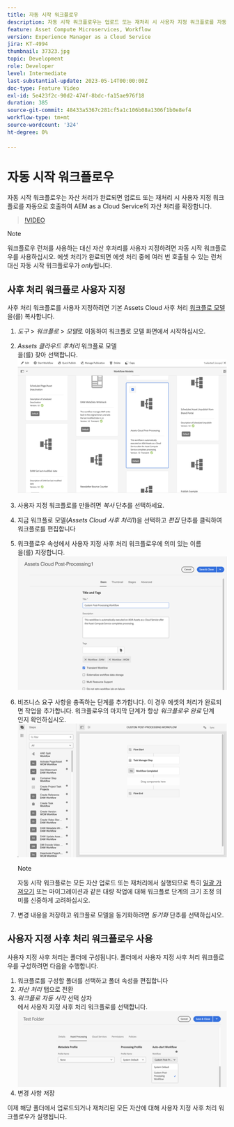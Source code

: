 ```yaml
---
title: 자동 시작 워크플로우
description: 자동 시작 워크플로우는 업로드 또는 재처리 시 사용자 지정 워크플로를 자동으로 호출하여 자산 처리를 확장합니다.
feature: Asset Compute Microservices, Workflow
version: Experience Manager as a Cloud Service
jira: KT-4994
thumbnail: 37323.jpg
topic: Development
role: Developer
level: Intermediate
last-substantial-update: 2023-05-14T00:00:00Z
doc-type: Feature Video
exl-id: 5e423f2c-90d2-474f-8bdc-fa15ae976f18
duration: 385
source-git-commit: 48433a5367c281cf5a1c106b08a1306f1b0e8ef4
workflow-type: tm+mt
source-wordcount: '324'
ht-degree: 0%

---
```


# 자동 시작 워크플로우

자동 시작 워크플로우는 자산 처리가 완료되면 업로드 또는 재처리 시 사용자 지정 워크플로를 자동으로 호출하여 AEM as a Cloud Service의 자산 처리를 확장합니다.

>[!VIDEO](https://video.tv.adobe.com/v/326766?quality=12&learn=on&captions=kor)

>[!NOTE]
>
>워크플로우 런처를 사용하는 대신 자산 후처리를 사용자 지정하려면 자동 시작 워크플로우를 사용하십시오. 에셋 처리가 완료되면 에셋 처리 중에 여러 번 호출될 수 있는 런처 대신 자동 시작 워크플로우가 _only_&#x200B;됩니다.

## 사후 처리 워크플로 사용자 지정

사후 처리 워크플로를 사용자 지정하려면 기본 Assets Cloud 사후 처리 [워크플로 모델](../../foundation/workflow/use-the-workflow-editor.md)을(를) 복사합니다.

1. _도구_ > _워크플로_ > _모델_&#x200B;로 이동하여 워크플로 모델 화면에서 시작하십시오.
2. _Assets 클라우드 후처리_ 워크플로 모델<br/>을(를) 찾아 선택합니다.
   ![Assets 클라우드 사후 처리 워크플로 모델 선택](assets/auto-start-workflow-select-workflow.png)
3. 사용자 지정 워크플로를 만들려면 _복사_ 단추를 선택하세요.
4. 지금 워크플로 모델(_Assets Cloud 사후 처리1_)을 선택하고 _편집_ 단추를 클릭하여 워크플로를 편집합니다
5. 워크플로우 속성에서 사용자 지정 사후 처리 워크플로우에 의미 있는 이름<br/>을(를) 지정합니다.
   ![이름 변경](assets/auto-start-workflow-change-name.png)
6. 비즈니스 요구 사항을 충족하는 단계를 추가합니다. 이 경우 에셋의 처리가 완료되면 작업을 추가합니다. 워크플로우의 마지막 단계가 항상 _워크플로우 완료_ 단계<br/>인지 확인하십시오.
   ![워크플로 단계 추가](assets/auto-start-workflow-customize-steps.png)

   >[!NOTE]
   >
   >자동 시작 워크플로는 모든 자산 업로드 또는 재처리에서 실행되므로 특히 [일괄 가져오기](../../cloud-service/migration/bulk-import.md) 또는 마이그레이션과 같은 대량 작업에 대해 워크플로 단계의 크기 조정 의미를 신중하게 고려하십시오.

7. 변경 내용을 저장하고 워크플로 모델을 동기화하려면 _동기화_ 단추를 선택하십시오.

## 사용자 지정 사후 처리 워크플로우 사용

사용자 지정 사후 처리는 폴더에 구성됩니다. 폴더에서 사용자 지정 사후 처리 워크플로우를 구성하려면 다음을 수행합니다.

1. 워크플로를 구성할 폴더를 선택하고 폴더 속성을 편집합니다
2. _자산 처리_ 탭으로 전환
3. _워크플로 자동 시작_ 선택 상자<br/>에서 사용자 지정 사후 처리 워크플로를 선택합니다.
   ![사후 처리 워크플로 설정](assets/auto-start-workflow-set-workflow.png)
4. 변경 사항 저장

이제 해당 폴더에서 업로드되거나 재처리된 모든 자산에 대해 사용자 지정 사후 처리 워크플로우가 실행됩니다.
